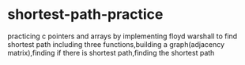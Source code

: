 # shortest-path-practice
practicing c pointers and arrays by implementing floyd warshall to find shortest path
including three functions,building a graph(adjacency  matrix),finding if there is shortest path,finding the shortest path
